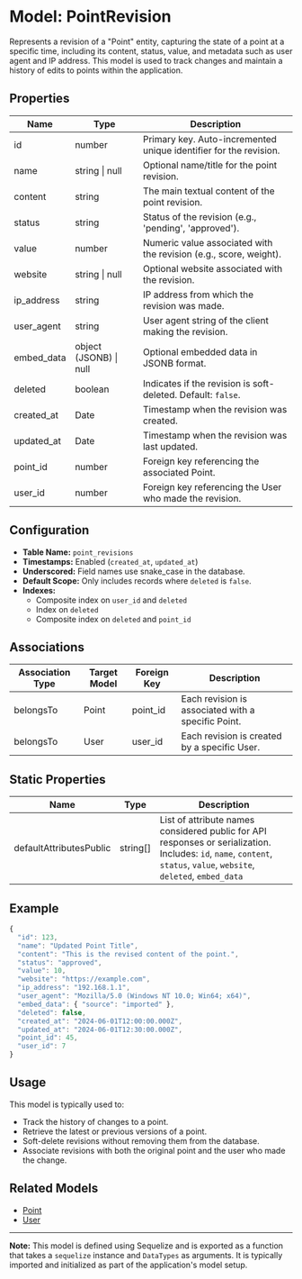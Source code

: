 # Model: PointRevision

Represents a revision of a "Point" entity, capturing the state of a point at a specific time, including its content, status, value, and metadata such as user agent and IP address. This model is used to track changes and maintain a history of edits to points within the application.

## Properties

| Name         | Type                | Description                                                                 |
|--------------|---------------------|-----------------------------------------------------------------------------|
| id           | number              | Primary key. Auto-incremented unique identifier for the revision.           |
| name         | string \| null      | Optional name/title for the point revision.                                 |
| content      | string              | The main textual content of the point revision.                             |
| status       | string              | Status of the revision (e.g., 'pending', 'approved').                       |
| value        | number              | Numeric value associated with the revision (e.g., score, weight).           |
| website      | string \| null      | Optional website associated with the revision.                              |
| ip_address   | string              | IP address from which the revision was made.                                |
| user_agent   | string              | User agent string of the client making the revision.                        |
| embed_data   | object (JSONB) \| null | Optional embedded data in JSONB format.                                  |
| deleted      | boolean             | Indicates if the revision is soft-deleted. Default: `false`.                |
| created_at   | Date                | Timestamp when the revision was created.                                    |
| updated_at   | Date                | Timestamp when the revision was last updated.                               |
| point_id     | number              | Foreign key referencing the associated Point.                               |
| user_id      | number              | Foreign key referencing the User who made the revision.                     |

## Configuration

- **Table Name:** `point_revisions`
- **Timestamps:** Enabled (`created_at`, `updated_at`)
- **Underscored:** Field names use snake_case in the database.
- **Default Scope:** Only includes records where `deleted` is `false`.
- **Indexes:**
  - Composite index on `user_id` and `deleted`
  - Index on `deleted`
  - Composite index on `deleted` and `point_id`

## Associations

| Association Type | Target Model | Foreign Key | Description                                      |
|------------------|-------------|-------------|--------------------------------------------------|
| belongsTo        | Point       | point_id    | Each revision is associated with a specific Point.|
| belongsTo        | User        | user_id     | Each revision is created by a specific User.      |

## Static Properties

| Name                     | Type     | Description                                                                 |
|--------------------------|----------|-----------------------------------------------------------------------------|
| defaultAttributesPublic  | string[] | List of attribute names considered public for API responses or serialization.<br>Includes: `id`, `name`, `content`, `status`, `value`, `website`, `deleted`, `embed_data` |

## Example

```javascript
{
  "id": 123,
  "name": "Updated Point Title",
  "content": "This is the revised content of the point.",
  "status": "approved",
  "value": 10,
  "website": "https://example.com",
  "ip_address": "192.168.1.1",
  "user_agent": "Mozilla/5.0 (Windows NT 10.0; Win64; x64)",
  "embed_data": { "source": "imported" },
  "deleted": false,
  "created_at": "2024-06-01T12:00:00.000Z",
  "updated_at": "2024-06-01T12:30:00.000Z",
  "point_id": 45,
  "user_id": 7
}
```

## Usage

This model is typically used to:
- Track the history of changes to a point.
- Retrieve the latest or previous versions of a point.
- Soft-delete revisions without removing them from the database.
- Associate revisions with both the original point and the user who made the change.

## Related Models

- [Point](./Point.md)
- [User](./User.md)

---

**Note:** This model is defined using Sequelize and is exported as a function that takes a `sequelize` instance and `DataTypes` as arguments. It is typically imported and initialized as part of the application's model setup.